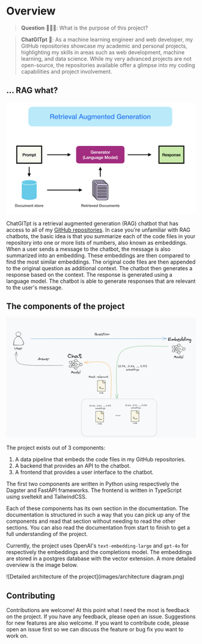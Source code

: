 # Overview

> **Question** 🧑🏿‍💻: What is the purpose of this project? 


> **ChatGITpt** 🤖: As a machine learning engineer and web developer, my GitHub repositories showcase my academic and personal projects, highlighting my skills in areas such as web development, machine learning, and data science. While my very advanced projects are not open-source, the repositories available offer a glimpse into my coding capabilities and project involvement. 


## ... RAG what?

![rag](images/rag.png)

ChatGITpt is a retrieval augmented generation (RAG) chatbot that has access to all of my [GitHub repositories](https://github.com/ChidiRnweke). In case you're unfamiliar with RAG chatbots, the basic idea is that you summarize each of the code files in your repository into one or more lists of numbers, also known as embeddings. When a user sends a message to the chatbot, the message is also summarized into an embedding. These embeddings are then compared to find the most similar embeddings. The original code files are then appended to the original question as additional context. The chatbot then generates a response based on the context. The response is generated using a language model. The chatbot is able to generate responses that are relevant to the user's message.

## The components of the project

![High level architecture of the project](images/high-level-arch.png)

The project exists out of 3 components:

1. A data pipeline that embeds the code files in my GitHub repositories.
2. A backend that provides an API to the chatbot.
3. A frontend that provides a user interface to the chatbot.

The first two components are written in Python using respectively the Dagster and FastAPI frameworks. The frontend is written in TypeScript using sveltekit and TailwindCSS.

Each of these components has its own section in the documentation. The documentation is structured in such a way that you can pick up any of the components and read that section without needing to read the other sections. You can also read the documentation from start to finish to get a full understanding of the project.

Currently, the project uses OpenAI's `text-embedding-large` and `gpt-4o` for respectively the embeddings and the completions model. The embeddings are stored in a postgres database with the vector extension. A more detailed overview is the image below.

![Detailed architecture of the project](images/architecture diagram.png)
## Contributing

Contributions are welcome! At this point what I need the most is feedback on the project. If you have any feedback, please open an issue. Suggestions for new features are also welcome. If you want to contribute code, please open an issue first so we can discuss the feature or bug fix you want to work on.